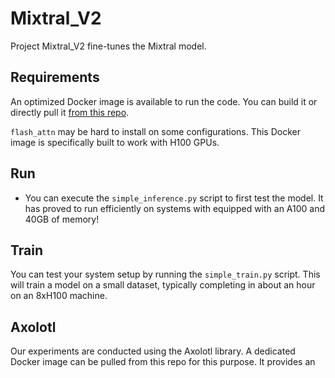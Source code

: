 # Mixtral_V2

Project Mixtral_V2 fine-tunes the Mixtral model.

## Requirements

An optimized Docker image is available to run the code. You can build it or directly pull it [from this repo](https://github.com/LvBaolu/Mixtral_V2/pkgs/container/Mixtral_V2).

`flash_attn` may be hard to install on some configurations. This Docker image is specifically built to work with H100 GPUs.

## Run

- You can execute the `simple_inference.py` script to first test the model. It has proved to run efficiently on systems with equipped with an A100 and 40GB of memory!

## Train

You can test your system setup by running the `simple_train.py` script. This will train a model on a small dataset, typically completing in about an hour on an 8xH100 machine.

## Axolotl

Our experiments are conducted using the Axolotl library. A dedicated Docker image can be pulled from this repo for this purpose. It provides an